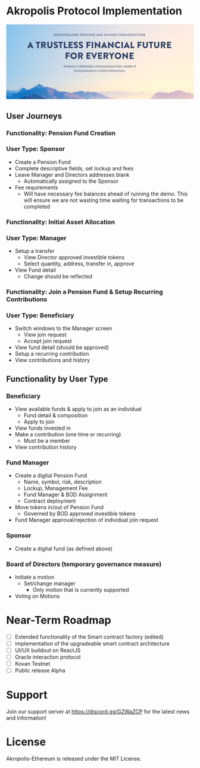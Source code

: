 

# Akropolis Protocol Implementation

![Akropolis](banner.png?raw=true)
 
## User Journeys


### Functionality: Pension Fund Creation
### User Type: Sponsor
  - Create a Pension Fund
  - Complete descriptive fields, set lockup and fees
  - Leave Manager and Directors addresses blank
    - Automatically assigned to the Sponsor
  - Fee requirements 
    - Will have necessary fee balances ahead of running the demo. This will ensure we are not wasting time waiting for transactions to be completed

### Functionality: Initial Asset Allocation
### User Type: Manager
  - Setup a transfer
    - View Director approved investible tokens
    - Select quantity, address, transfer in, approve
  - View Fund detail
    - Change should be reflected
    
### Functionality: Join a Pension Fund & Setup Recurring Contributions
### User Type: Beneficiary
  - Switch windows to the Manager screen
    - View join request
    - Accept join request
  - View fund detail (should be approved)
  - Setup a recurring contribution
  - View contributions and history

## Functionality by User Type 

### Beneficiary

- View available funds & apply to join as an individual
  - Fund detail & composition
  - Apply to join
- View funds invested in
- Make a contribution (one time or recurring)
  - Must be a member
- View contribution history

### Fund Manager

- Create a digital Pension Fund 
  - Name, symbol, risk, description
  - Lockup, Management Fee
  - Fund Manager & BOD Assignment
  - Contract deployment
- Move tokens in/out of Pension Fund
  - Governed by BOD approved investible tokens
- Fund Manager approval/rejection of individual join request

### Sponsor

- Create a digital fund (as defined above)

### Board of Directors (temporary governance measure)

- Initiate a motion
  - Set/change manager
    - Only motion that is currently supported
- Voting on Motions

# Near-Term Roadmap
- [ ]  Extended functionality of the Smart contract factory (edited)
- [ ]  implementation of the upgradeable smart contract architecture
- [ ]  UI/UX buildout on ReactJS
- [ ]  Oracle interaction protocol
- [ ]  Kovan Testnet
- [ ]  Public release Alpha

# Support
Join our support server at https://discord.gg/GZWaZCP for the latest news and information!

# License
Akropolis-Ethereum is released under the MIT License.

